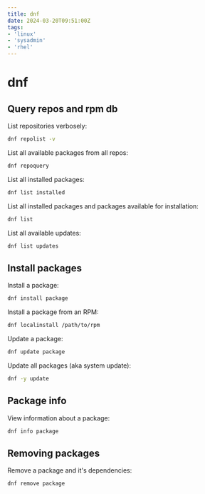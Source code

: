 ```yaml
---
title: dnf
date: 2024-03-20T09:51:00Z
tags:
- 'linux'
- 'sysadmin'
- 'rhel'
---
```


# dnf

## Query repos and rpm db

List repositories verbosely:

```bash
dnf repolist -v
```

List all available packages from all repos:

```bash
dnf repoquery
```

List all installed packages:

```bash
dnf list installed
```

List all installed packages and packages available for installation:

```bash
dnf list
```

List all available updates:

```bash
dnf list updates
```

## Install packages

Install a package:

```bash
dnf install package
```

Install a package from an RPM:

```bash
dnf localinstall /path/to/rpm
```

Update a package:

```bash
dnf update package
```

Update all packages (aka system update):

```bash
dnf -y update
```

## Package info

View information about a package:

```bash
dnf info package
```

## Removing packages

Remove a package and it's dependencies:

```bash
dnf remove package
```



